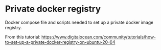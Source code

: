 # Private docker registry

Docker compose file and scripts needed to set up a private docker image registry.

From this tutorial: https://www.digitalocean.com/community/tutorials/how-to-set-up-a-private-docker-registry-on-ubuntu-20-04
